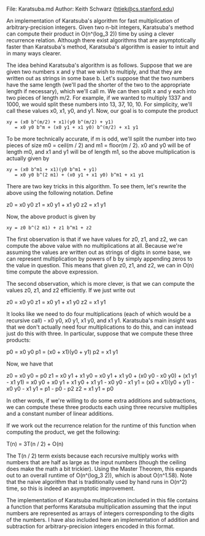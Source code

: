 File: Karatsuba.md
Author: Keith Schwarz (htiek@cs.stanford.edu)

An implementation of Karatsuba's algorithm for fast multiplication of
arbitrary-precision integers.  Given two n-bit integers, Karatsuba's method
can compute their product in O(n^(log_3 2)) time by using a clever recurrence
relation.  Although there exist algorithms that are asymptotically faster
than Karatsuba's method, Karatsuba's algorithm is easier to intuit and in
many ways clearer.

The idea behind Karatsuba's algorithm is as follows.  Suppose that we are
given two numbers x and y that we wish to multiply, and that they are written
out as strings in some base b.  Let's suppose that the two numbers have the
same length (we'll pad the shorter of the two to the appropriate length if
necessary), which we'll call m.  We can then split x and y each into two
pieces of length m/2.  For example, if we wanted to multiply 1337 and 1000,
we would split these numbers into 13, 37, 10, 10.  For simplicity, we'll call
these values x0, x1, y0, and y1.  Now, our goal is to compute the product

    xy = (x0 b^(m/2) + x1)(y0 b^(m/2) + y1)
       = x0 y0 b^m + (x0 y1 + x1 y0) b^(m/2) + x1 y1

To be more technically accurate, if m is odd, we'll split the number into two
pieces of size m0 = ceil(m / 2) and m1 = floor(m / 2).  x0 and y0 will be of
length m0, and x1 and y1 will be of length m1, so the above multiplication
is actually given by

    xy = (x0 b^m1 + x1)(y0 b^m1 + y1)
       = x0 y0 b^(2 m1) + (x0 y1 + x1 y0) b^m1 + x1 y1

There are two key tricks in this algorithm.  To see them, let's rewrite the
above using the following notation.  Define

   z0 = x0 y0
   z1 = x0 y1 + x1 y0
   z2 = x1 y1

Now, the above product is given by

    xy = z0 b^(2 m1) + z1 b^m1 + z2

The first observation is that if we have values for z0, z1, and z2, we can
compute the above value with no multiplications at all.  Because we're
assuming the values are written out as strings of digits in some base, we
can represent multiplication by powers of b by simply appending zeros to the
value in question.  This means that given z0, z1, and z2, we can in O(n) time
compute the above expression.

The second observation, which is more clever, is that we can compute the
values z0, z1, and z2 efficiently.  If we just write out

   z0 = x0 y0
   z1 = x0 y1 + x1 y0
   z2 = x1 y1

It looks like we need to do four multiplications (each of which would be a
recursive call) - x0 y0, x0 y1, x1 y0, and x1 y1.  Karatsuba's main insight
was that we don't actually need four multiplications to do this, and can
instead just do this with three.  In particular, suppose that we compute
these three products:

   p0 = x0 y0
   p1 = (x0 + x1)(y0 + y1)
   p2 = x1 y1

Now, we have that

   z0 = x0 y0
      = p0
   z1 = x0 y1 + x1 y0
      = x0 y1 + x1 y0 + (x0 y0 - x0 y0) + (x1 y1 - x1 y1)
      = x0 y0 + x0 y1 + x1 y0 + x1 y1 - x0 y0 - x1 y1
      = (x0 + x1)(y0 + y1) - x0 y0 - x1 y1
      = p1 - p0 - p2
   z2 = x1 y1
       = p0

In other words, if we're willing to do some extra additions and subtractions,
we can compute these three products each using three recursive multiplies and
a constant number of linear additions.

If we work out the recurrence relation for the runtime of this function when
computing the product, we get the following:

  T(n) = 3T(n / 2) + O(n)

The T(n / 2) term exists because each recursive multiply works with numbers
that are half as large as the input numbers (though the ceiling does make the
math a bit trickier).  Using the Master Theorem, this expands out to an
overall runtime of O(n^(log_3 2)), which is about O(n^1.58).  Note that the
naive algorithm that is traditionally used by hand runs in O(n^2) time, so
this is indeed an asymptotic improvement.

The implementation of Karatsuba multiplication included in this file contains
a function that performs Karatsuba multiplication assuming that the input
numbers are represented as arrays of integers corresponding to the digits of
the numbers.  I have also included here an implementation of addition and
subtraction for arbitrary-precision integers encoded in this format.